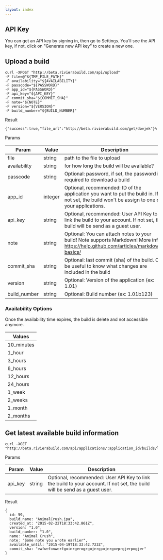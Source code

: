 ```yaml
---
layout: index
---
```


## <a id="api-key"></a>API Key
You can get an API key by signing in, then go to Settings. You'll see the API key, if not, click on "Generate new API key" to create a new one.


## <a id="upload-a-build"></a>Upload a build
    curl -XPOST "http://beta.rivierabuild.com/api/upload"
    -F file=@"${TMP_FILE_PATH}"
    -F availability="${AVAILABILITY}"
    -F passcode="${PASSWORD}"
    -F app_id="${PASSWORD}"
    -F api_key="${API_KEY}"
    -F commit_sha="${COMMIT_SHA}"
    -F note="${NOTE}"
    -F version="${VERSION}"
    -F build_number="${BUILD_NUMBER}"

Result

    {"success":true,"file_url":"http://beta.rivierabuild.com/get/dovjek"}%

Params

| Param  | Value  | Description  |
|---|---|---|
| file  | string  | path to the file to upload  |
| availability  | string  | for how long the build will be available?  |
| passcode  | string  |  Optional: password, if set, the password is required to download a build |
| app_id  | integer  | Optional, recommended: ID of the application you want to put the build in. If not set, the build won't be assign to one of your applications.|
| api_key  | string  |  Optional, recommended: User API Key to link the build to your account. If not set, the build will be send as a guest user.|
| note  | string  |  Optional: You can attach notes to your build! Note supports Markdown! More info: https://help.github.com/articles/markdown-basics/ |
| commit_sha  | string  |  Optional: last commit (sha) of the build. Can be useful to know what changes are included in the build |
| version  | string  |  Optional: Version of the application (ex: 1.01)|
| build_number  | string  |  Optional: Build number (ex: 1.01b123) |




### Availability Options

Once the availability time expires, the build is delete and not accessible anymore.

| Values  |
|---|
| 10_minutes  |
| 1_hour  |
| 3_hours  |
| 6_hours  |
| 12_hours  |
| 24_hours  |
| 1_week  |
| 2_weeks  |
| 1_month  |
| 2_months  |


## <a id="get-latest-available-build-information"></a>Get latest available build information

    curl -XGET "http://beta.rivierabuild.com/api/applications/:application_id/builds/latest"

Params

| Param  | Value  | Description  |
|---|---|---|
| api_key  | string  |  Optional, recommended: User API Key to link the build to your account. If not set, the build will be send as a guest user.|


Result

    {
      id: 59,
      build_name: "AnimalCrush.ipa",
      created_at: "2015-02-22T18:33:42.861Z",
      version: "1.0",
      build_number: "1.0",
      name: "Animal Crush",
      note: "Some note you wrote earlier",
      available_until: "2015-04-19T18:33:42.723Z",
      commit_sha: "ewfwefonwerfgoinrgerogrgojergpojergoeprgjerpogjer"
    }

